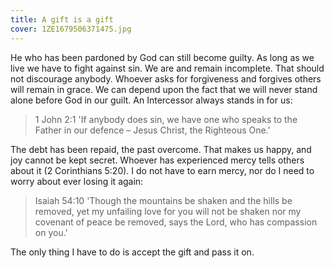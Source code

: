 ```yaml
---
title: A gift is a gift
cover: 1ZE1679506371475.jpg
---
```


He who has been pardoned by God can still become guilty. As long as we live we have to fight against sin. We are and remain incomplete. That should not discourage anybody. Whoever asks for forgiveness and forgives others will remain in grace. We can depend upon the fact that we will never stand alone before God in our guilt. An Intercessor always stands in for us:

> <callout>1 John 2:1</callout>
> 'If anybody does sin, we have one who speaks to the Father in our defence – Jesus Christ, the Righteous One.'

The debt has been repaid, the past overcome. That makes us happy, and joy cannot be kept secret. Whoever has experienced mercy tells others about it (2 Corinthians 5:20). I do not have to earn mercy, nor do I need to worry about ever losing it again:

> <callout>Isaiah 54:10</callout>
> 'Though the mountains be shaken and the hills be removed, yet my unfailing love for you will not be shaken nor my covenant of peace be removed, says the Lord, who has compassion on you.'

The only thing I have to do is accept the gift and pass it on.